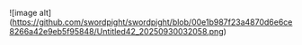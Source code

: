 


![image alt] (https://github.com/swordpight/swordpight/blob/00e1b987f23a4870d6e6ce8266a42e9eb5f95848/Untitled42_20250930032058.png) 
